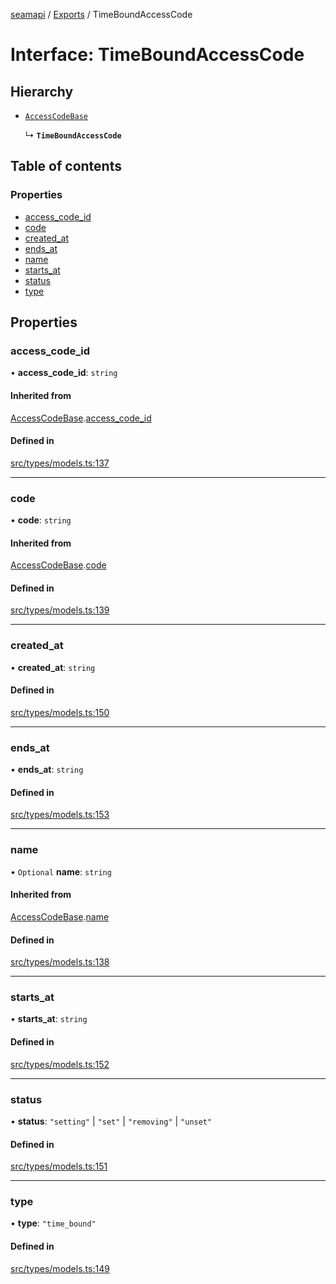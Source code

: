 [seamapi](../README.md) / [Exports](../modules.md) / TimeBoundAccessCode

# Interface: TimeBoundAccessCode

## Hierarchy

- [`AccessCodeBase`](AccessCodeBase.md)

  ↳ **`TimeBoundAccessCode`**

## Table of contents

### Properties

- [access\_code\_id](TimeBoundAccessCode.md#access_code_id)
- [code](TimeBoundAccessCode.md#code)
- [created\_at](TimeBoundAccessCode.md#created_at)
- [ends\_at](TimeBoundAccessCode.md#ends_at)
- [name](TimeBoundAccessCode.md#name)
- [starts\_at](TimeBoundAccessCode.md#starts_at)
- [status](TimeBoundAccessCode.md#status)
- [type](TimeBoundAccessCode.md#type)

## Properties

### access\_code\_id

• **access\_code\_id**: `string`

#### Inherited from

[AccessCodeBase](AccessCodeBase.md).[access_code_id](AccessCodeBase.md#access_code_id)

#### Defined in

[src/types/models.ts:137](https://github.com/seamapi/javascript/blob/main/src/types/models.ts#L137)

___

### code

• **code**: `string`

#### Inherited from

[AccessCodeBase](AccessCodeBase.md).[code](AccessCodeBase.md#code)

#### Defined in

[src/types/models.ts:139](https://github.com/seamapi/javascript/blob/main/src/types/models.ts#L139)

___

### created\_at

• **created\_at**: `string`

#### Defined in

[src/types/models.ts:150](https://github.com/seamapi/javascript/blob/main/src/types/models.ts#L150)

___

### ends\_at

• **ends\_at**: `string`

#### Defined in

[src/types/models.ts:153](https://github.com/seamapi/javascript/blob/main/src/types/models.ts#L153)

___

### name

• `Optional` **name**: `string`

#### Inherited from

[AccessCodeBase](AccessCodeBase.md).[name](AccessCodeBase.md#name)

#### Defined in

[src/types/models.ts:138](https://github.com/seamapi/javascript/blob/main/src/types/models.ts#L138)

___

### starts\_at

• **starts\_at**: `string`

#### Defined in

[src/types/models.ts:152](https://github.com/seamapi/javascript/blob/main/src/types/models.ts#L152)

___

### status

• **status**: ``"setting"`` \| ``"set"`` \| ``"removing"`` \| ``"unset"``

#### Defined in

[src/types/models.ts:151](https://github.com/seamapi/javascript/blob/main/src/types/models.ts#L151)

___

### type

• **type**: ``"time_bound"``

#### Defined in

[src/types/models.ts:149](https://github.com/seamapi/javascript/blob/main/src/types/models.ts#L149)
